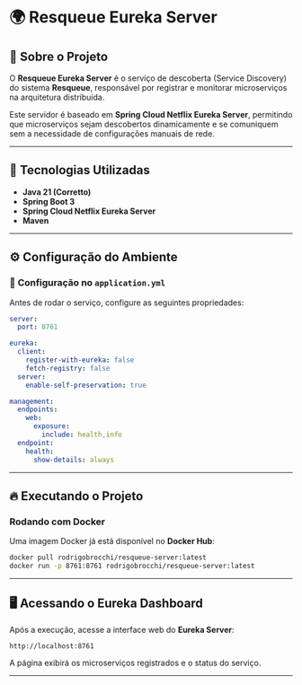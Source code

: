 # 🌍 Resqueue Eureka Server

## 📖 Sobre o Projeto
O **Resqueue Eureka Server** é o serviço de descoberta (Service Discovery) do sistema **Resqueue**, responsável por registrar e monitorar microserviços na arquitetura distribuída.

Este servidor é baseado em **Spring Cloud Netflix Eureka Server**, permitindo que microserviços sejam descobertos dinamicamente e se comuniquem sem a necessidade de configurações manuais de rede.

---

## 🚀 **Tecnologias Utilizadas**
- **Java 21 (Corretto)**
- **Spring Boot 3**
- **Spring Cloud Netflix Eureka Server**
- **Maven**

---

## ⚙️ **Configuração do Ambiente**
### 🔧 **Configuração no `application.yml`**
Antes de rodar o serviço, configure as seguintes propriedades:

```yaml
server:
  port: 8761

eureka:
  client:
    register-with-eureka: false
    fetch-registry: false
  server:
    enable-self-preservation: true

management:
  endpoints:
    web:
      exposure:
        include: health,info
  endpoint:
    health:
      show-details: always
```

---

## 🔥 **Executando o Projeto**
### **Rodando com Docker**
Uma imagem Docker já está disponível no **Docker Hub**:

```sh
docker pull rodrigobrocchi/resqueue-server:latest
docker run -p 8761:8761 rodrigobrocchi/resqueue-server:latest
```

---

## 🖥️ **Acessando o Eureka Dashboard**
Após a execução, acesse a interface web do **Eureka Server**:

```
http://localhost:8761
```

A página exibirá os microserviços registrados e o status do serviço.

---
